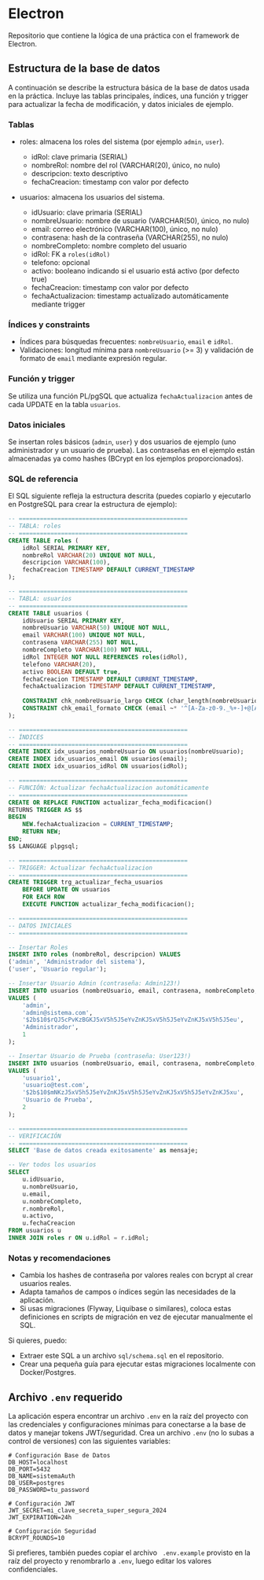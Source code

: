 # Electron
Repositorio que contiene la lógica de una práctica con el framework de Electron.

## Estructura de la base de datos

A continuación se describe la estructura básica de la base de datos usada en la práctica. Incluye las tablas principales, índices, una función y trigger para actualizar la fecha de modificación, y datos iniciales de ejemplo.

### Tablas

- roles: almacena los roles del sistema (por ejemplo `admin`, `user`).
  - idRol: clave primaria (SERIAL)
  - nombreRol: nombre del rol (VARCHAR(20), único, no nulo)
  - descripcion: texto descriptivo
  - fechaCreacion: timestamp con valor por defecto

- usuarios: almacena los usuarios del sistema.
  - idUsuario: clave primaria (SERIAL)
  - nombreUsuario: nombre de usuario (VARCHAR(50), único, no nulo)
  - email: correo electrónico (VARCHAR(100), único, no nulo)
  - contrasena: hash de la contraseña (VARCHAR(255), no nulo)
  - nombreCompleto: nombre completo del usuario
  - idRol: FK a `roles(idRol)`
  - telefono: opcional
  - activo: booleano indicando si el usuario está activo (por defecto true)
  - fechaCreacion: timestamp con valor por defecto
  - fechaActualizacion: timestamp actualizado automáticamente mediante trigger

### Índices y constraints

- Índices para búsquedas frecuentes: `nombreUsuario`, `email` e `idRol`.
- Validaciones: longitud mínima para `nombreUsuario` (>= 3) y validación de formato de `email` mediante expresión regular.

### Función y trigger

Se utiliza una función PL/pgSQL que actualiza `fechaActualizacion` antes de cada UPDATE en la tabla `usuarios`.

### Datos iniciales

Se insertan roles básicos (`admin`, `user`) y dos usuarios de ejemplo (uno administrador y un usuario de prueba). Las contraseñas en el ejemplo están almacenadas ya como hashes (BCrypt en los ejemplos proporcionados).

### SQL de referencia

El SQL siguiente refleja la estructura descrita (puedes copiarlo y ejecutarlo en PostgreSQL para crear la estructura de ejemplo):

```sql
-- ================================================
-- TABLA: roles
-- ================================================
CREATE TABLE roles (
	idRol SERIAL PRIMARY KEY,
	nombreRol VARCHAR(20) UNIQUE NOT NULL,
	descripcion VARCHAR(100),
	fechaCreacion TIMESTAMP DEFAULT CURRENT_TIMESTAMP
);

-- ================================================
-- TABLA: usuarios
-- ================================================
CREATE TABLE usuarios (
	idUsuario SERIAL PRIMARY KEY,
	nombreUsuario VARCHAR(50) UNIQUE NOT NULL,
	email VARCHAR(100) UNIQUE NOT NULL,
	contrasena VARCHAR(255) NOT NULL,
	nombreCompleto VARCHAR(100) NOT NULL,
	idRol INTEGER NOT NULL REFERENCES roles(idRol),
	telefono VARCHAR(20),
	activo BOOLEAN DEFAULT true,
	fechaCreacion TIMESTAMP DEFAULT CURRENT_TIMESTAMP,
	fechaActualizacion TIMESTAMP DEFAULT CURRENT_TIMESTAMP,
    
	CONSTRAINT chk_nombreUsuario_largo CHECK (char_length(nombreUsuario) >= 3),
	CONSTRAINT chk_email_formato CHECK (email ~* '^[A-Za-z0-9._%+-]+@[A-Za-z0-9.-]+\.[A-Za-z]{2,}$')
);

-- ================================================
-- ÍNDICES
-- ================================================
CREATE INDEX idx_usuarios_nombreUsuario ON usuarios(nombreUsuario);
CREATE INDEX idx_usuarios_email ON usuarios(email);
CREATE INDEX idx_usuarios_idRol ON usuarios(idRol);

-- ================================================
-- FUNCIÓN: Actualizar fechaActualizacion automáticamente
-- ================================================
CREATE OR REPLACE FUNCTION actualizar_fecha_modificacion()
RETURNS TRIGGER AS $$
BEGIN
	NEW.fechaActualizacion = CURRENT_TIMESTAMP;
	RETURN NEW;
END;
$$ LANGUAGE plpgsql;

-- ================================================
-- TRIGGER: Actualizar fechaActualizacion
-- ================================================
CREATE TRIGGER trg_actualizar_fecha_usuarios
	BEFORE UPDATE ON usuarios
	FOR EACH ROW
	EXECUTE FUNCTION actualizar_fecha_modificacion();

-- ================================================
-- DATOS INICIALES
-- ================================================

-- Insertar Roles
INSERT INTO roles (nombreRol, descripcion) VALUES 
('admin', 'Administrador del sistema'),
('user', 'Usuario regular');

-- Insertar Usuario Admin (contraseña: Admin123!)
INSERT INTO usuarios (nombreUsuario, email, contrasena, nombreCompleto, idRol) 
VALUES (
	'admin',
	'admin@sistema.com',
	'$2b$10$rQJ5cPvKzBGKJ5xV5h5J5eYvZnKJ5xV5h5J5eYvZnKJ5xV5h5J5eu',
	'Administrador',
	1
);

-- Insertar Usuario de Prueba (contraseña: User123!)
INSERT INTO usuarios (nombreUsuario, email, contrasena, nombreCompleto, idRol) 
VALUES (
	'usuario1',
	'usuario@test.com',
	'$2b$10$mNKzJ5xV5h5J5eYvZnKJ5xV5h5J5eYvZnKJ5xV5h5J5eYvZnKJ5xu',
	'Usuario de Prueba',
	2
);

-- ================================================
-- VERIFICACIÓN
-- ================================================
SELECT 'Base de datos creada exitosamente' as mensaje;

-- Ver todos los usuarios
SELECT 
	u.idUsuario,
	u.nombreUsuario,
	u.email,
	u.nombreCompleto,
	r.nombreRol,
	u.activo,
	u.fechaCreacion
FROM usuarios u
INNER JOIN roles r ON u.idRol = r.idRol;
```

### Notas y recomendaciones

- Cambia los hashes de contraseña por valores reales con bcrypt al crear usuarios reales.
- Adapta tamaños de campos o índices según las necesidades de la aplicación.
- Si usas migraciones (Flyway, Liquibase o similares), coloca estas definiciones en scripts de migración en vez de ejecutar manualmente el SQL.

Si quieres, puedo:
- Extraer este SQL a un archivo `sql/schema.sql` en el repositorio.
- Crear una pequeña guía para ejecutar estas migraciones localmente con Docker/Postgres.

## Archivo `.env` requerido

La aplicación espera encontrar un archivo `.env` en la raíz del proyecto con las credenciales y configuraciones mínimas para conectarse a la base de datos y manejar tokens JWT/seguridad. Crea un archivo `.env` (no lo subas a control de versiones) con las siguientes variables:

```env
# Configuración Base de Datos
DB_HOST=localhost
DB_PORT=5432
DB_NAME=sistemaAuth
DB_USER=postgres
DB_PASSWORD=tu_password

# Configuración JWT
JWT_SECRET=mi_clave_secreta_super_segura_2024
JWT_EXPIRATION=24h

# Configuración Seguridad
BCRYPT_ROUNDS=10
```

Si prefieres, también puedes copiar el archivo ` .env.example` provisto en la raíz del proyecto y renombrarlo a `.env`, luego editar los valores confidenciales.


